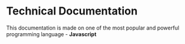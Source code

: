 # Technical Documentation

This documentation is made on one of the most popular and powerful programming language - **Javascript**
